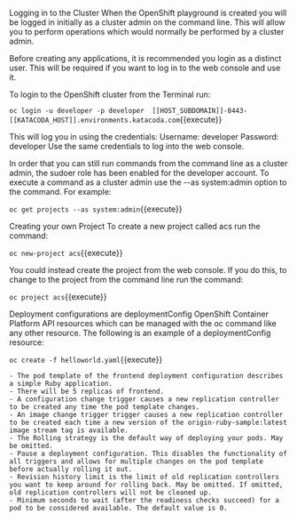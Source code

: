 

Logging in to the Cluster
When the OpenShift playground is created you will be logged in initially as a cluster admin on the command line. This will allow you to perform operations which would normally be performed by a cluster admin.

Before creating any applications, it is recommended you login as a distinct user. This will be required if you want to log in to the web console and use it.

To login to the OpenShift cluster from the Terminal run:

`oc login -u developer -p developer  [[HOST_SUBDOMAIN]]-8443-[[KATACODA_HOST]].environments.katacoda.com`{{execute}}

This will log you in using the credentials:
Username: developer
Password: developer
Use the same credentials to log into the web console.

In order that you can still run commands from the command line as a cluster admin, the sudoer role has been enabled for the developer account. To execute a command as a cluster admin use the --as system:admin option to the command. For example:

`oc get projects --as system:admin`{{execute}}

Creating your own Project
To create a new project called acs run the command:

`oc new-project acs`{{execute}}

You could instead create the project from the web console. If you do this, to change to the project from the command line run the command:

`oc project acs`{{execute}}


Deployment configurations are deploymentConfig OpenShift Container Platform API resources which can be managed with the oc command like any other resource. The following is an example of a deploymentConfig resource:


`oc create -f helloworld.yaml`{{execute}}

    - The pod template of the frontend deployment configuration describes a simple Ruby application.
    - There will be 5 replicas of frontend.
    - A configuration change trigger causes a new replication controller to be created any time the pod template changes.
    - An image change trigger trigger causes a new replication controller to be created each time a new version of the origin-ruby-sample:latest image stream tag is available.
    - The Rolling strategy is the default way of deploying your pods. May be omitted.
    - Pause a deployment configuration. This disables the functionality of all triggers and allows for multiple changes on the pod template before actually rolling it out.
    - Revision history limit is the limit of old replication controllers you want to keep around for rolling back. May be omitted. If omitted, old replication controllers will not be cleaned up.
    - Minimum seconds to wait (after the readiness checks succeed) for a pod to be considered available. The default value is 0.